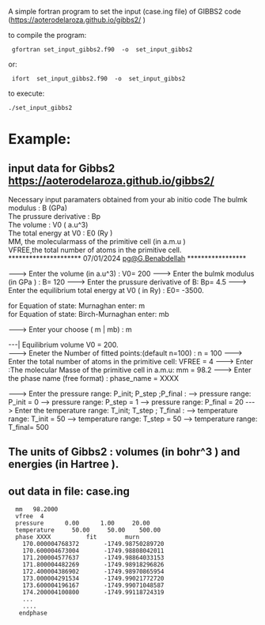 A simple fortran program to set the input (case.ing file) of GIBBS2 code (https://aoterodelaroza.github.io/gibbs2/ )

to compile the program:

     gfortran set_input_gibbs2.f90  -o  set_input_gibbs2

or: 

     ifort  set_input_gibbs2.f90  -o  set_input_gibbs2
     
to execute:

    ./set_input_gibbs2
 
Example: 
 =================================================================
input data for Gibbs2                               
       https://aoterodelaroza.github.io/gibbs2/                    
   --------------------------------------------------------        
   Necessary  input paramaters obtained from your ab initio code 
           The bulmk modulus        : B    (GPa)                         
          The prussure derivative  : Bp                            
          The volume               : V0   ( a.u^3)                         
          The total energy at V0   : E0   (Ry  )                       
           MM, the molecularmass of the primitive cell (in a.m.u )      
          VFREE,the total number of atoms in the primitive cell.   
   ********************* 07/01/2024 pg@G.Benabdellah *****************
 
 ---> Enter the volume (in  a.u^3)  : V0=   200
 ---> Enter the bulmk modulus (in GPa ) : B=  120
 ---> Enter the prussure derivative of B: Bp= 4.5
 ---> Enter the equilibrium total energy at V0 ( in Ry) : E0= -3500.  
 
 for  Equation of state: Murnaghan       enter:  m  
 for  Equation of state: Birch-Murnaghan enter:  mb 
 
 ---> Enter your choose (  m | mb) :  m
 
  ---| Equilibrium volume V0 =    200.     
  ---> Eneter the Number of fitted points:(default n=100) : n = 100
 ---> Enter the total number of atoms in the primitive cell: VFREE = 4
 ---> Enter :The molecular Masse of the primitive cell in a.m.u: mm = 98.2
 ---> Enter the phase name (free format) : phase_name =  XXXX
           
 ---> Enter the pressure range: P_init; P_step ;P_final :
  --> pressure range: P_init = 0 
  --> pressure range: P_step = 1
  --> pressure range: P_final = 20
---> Enter the temperature range: T_init; T_step ; T_final :
  --> temperature range: T_init = 50
  --> temperature range: T_step = 50
  --> temperature range: T_final= 500
 
 The units of Gibbs2 : volumes (in bohr^3  ) and energies (in Hartree ).
 -----------------------------
 out data  in file:   case.ing  
 ------------------------------
      mm   98.2000
      vfree  4
      pressure      0.00      1.00     20.00
      temperature     50.00     50.00    500.00
      phase XXXX          fit        murn 
        170.000004768372       -1749.98750289720     
        170.600004673004       -1749.98808042011     
        171.200004577637       -1749.98864033153     
        171.800004482269       -1749.98918296826     
        172.400004386902       -1749.98970865954     
        173.000004291534       -1749.99021772720     
        173.600004196167       -1749.99071048587     
        174.200004100800       -1749.99118724319     
        ...
        ....
       endphase
